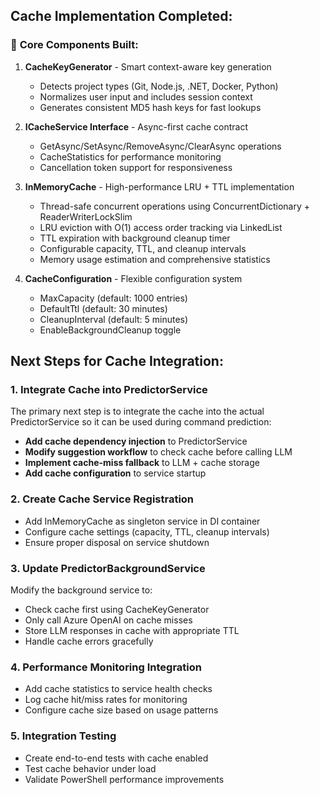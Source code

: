 ## Cache Implementation Completed:

### 🔧 __Core Components Built:__

1. __CacheKeyGenerator__ - Smart context-aware key generation

   - Detects project types (Git, Node.js, .NET, Docker, Python)
   - Normalizes user input and includes session context
   - Generates consistent MD5 hash keys for fast lookups

2. __ICacheService Interface__ - Async-first cache contract

   - GetAsync/SetAsync/RemoveAsync/ClearAsync operations
   - CacheStatistics for performance monitoring
   - Cancellation token support for responsiveness

3. __InMemoryCache__ - High-performance LRU + TTL implementation

   - Thread-safe concurrent operations using ConcurrentDictionary + ReaderWriterLockSlim
   - LRU eviction with O(1) access order tracking via LinkedList
   - TTL expiration with background cleanup timer
   - Configurable capacity, TTL, and cleanup intervals
   - Memory usage estimation and comprehensive statistics

4. __CacheConfiguration__ - Flexible configuration system

   - MaxCapacity (default: 1000 entries)
   - DefaultTtl (default: 30 minutes)
   - CleanupInterval (default: 5 minutes)
   - EnableBackgroundCleanup toggle


## Next Steps for Cache Integration:

### 1. __Integrate Cache into PredictorService__

The primary next step is to integrate the cache into the actual PredictorService so it can be used during command prediction:

- __Add cache dependency injection__ to PredictorService
- __Modify suggestion workflow__ to check cache before calling LLM
- __Implement cache-miss fallback__ to LLM + cache storage
- __Add cache configuration__ to service startup

### 2. __Create Cache Service Registration__

- Add InMemoryCache as singleton service in DI container
- Configure cache settings (capacity, TTL, cleanup intervals)
- Ensure proper disposal on service shutdown

### 3. __Update PredictorBackgroundService__

Modify the background service to:

- Check cache first using CacheKeyGenerator
- Only call Azure OpenAI on cache misses
- Store LLM responses in cache with appropriate TTL
- Handle cache errors gracefully

### 4. __Performance Monitoring Integration__

- Add cache statistics to service health checks
- Log cache hit/miss rates for monitoring
- Configure cache size based on usage patterns

### 5. __Integration Testing__

- Create end-to-end tests with cache enabled
- Test cache behavior under load
- Validate PowerShell performance improvements
